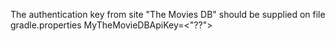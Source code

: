 The authentication key from site "The Movies DB" should be supplied on file gradle.properties MyTheMovieDBApiKey=<"??">